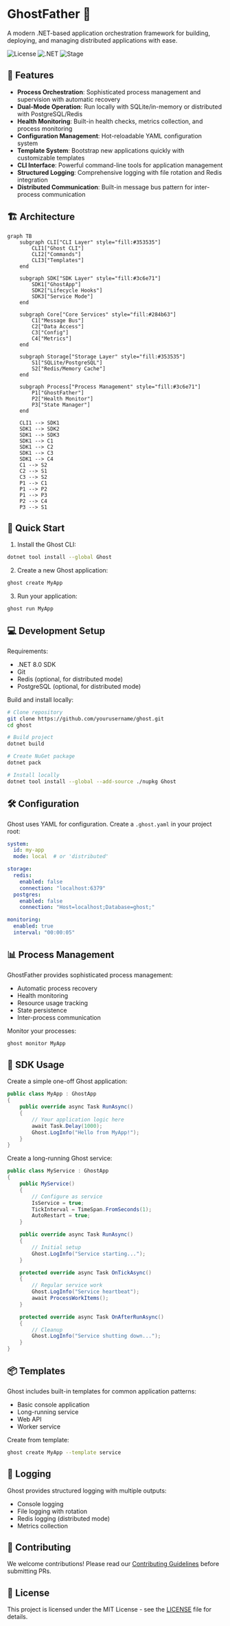 # GhostFather 👻

A modern .NET-based application orchestration framework for building, deploying, and managing distributed applications with ease.

![License](https://img.shields.io/badge/license-MIT-blue.svg)
![.NET](https://img.shields.io/badge/.NET-8.0-purple.svg)
![Stage](https://img.shields.io/badge/stage-alpha-orange.svg)

## 🌟 Features

- **Process Orchestration**: Sophisticated process management and supervision with automatic recovery
- **Dual-Mode Operation**: Run locally with SQLite/in-memory or distributed with PostgreSQL/Redis
- **Health Monitoring**: Built-in health checks, metrics collection, and process monitoring
- **Configuration Management**: Hot-reloadable YAML configuration system
- **Template System**: Bootstrap new applications quickly with customizable templates
- **CLI Interface**: Powerful command-line tools for application management
- **Structured Logging**: Comprehensive logging with file rotation and Redis integration
- **Distributed Communication**: Built-in message bus pattern for inter-process communication

## 🏗️ Architecture

```mermaid
graph TB
    subgraph CLI["CLI Layer" style="fill:#353535"]
        CLI1["Ghost CLI"]
        CLI2["Commands"]
        CLI3["Templates"]
    end

    subgraph SDK["SDK Layer" style="fill:#3c6e71"]
        SDK1["GhostApp"]
        SDK2["Lifecycle Hooks"]
        SDK3["Service Mode"]
    end

    subgraph Core["Core Services" style="fill:#284b63"]
        C1["Message Bus"]
        C2["Data Access"]
        C3["Config"]
        C4["Metrics"]
    end

    subgraph Storage["Storage Layer" style="fill:#353535"]
        S1["SQLite/PostgreSQL"]
        S2["Redis/Memory Cache"]
    end

    subgraph Process["Process Management" style="fill:#3c6e71"]
        P1["GhostFather"]
        P2["Health Monitor"]
        P3["State Manager"]
    end

    CLI1 --> SDK1
    SDK1 --> SDK2
    SDK1 --> SDK3
    SDK1 --> C1
    SDK1 --> C2
    SDK1 --> C3
    SDK1 --> C4
    C1 --> S2
    C2 --> S1
    C3 --> S2
    P1 --> C1
    P1 --> P2
    P1 --> P3
    P2 --> C4
    P3 --> S1
```

## 🚀 Quick Start

1. Install the Ghost CLI:
```bash
dotnet tool install --global Ghost
```

2. Create a new Ghost application:
```bash
ghost create MyApp
```

3. Run your application:
```bash
ghost run MyApp
```

## 💻 Development Setup

Requirements:
- .NET 8.0 SDK
- Git
- Redis (optional, for distributed mode)
- PostgreSQL (optional, for distributed mode)

Build and install locally:
```bash
# Clone repository
git clone https://github.com/yourusername/ghost.git
cd ghost

# Build project
dotnet build

# Create NuGet package
dotnet pack

# Install locally
dotnet tool install --global --add-source ./nupkg Ghost
```

## 🛠️ Configuration

Ghost uses YAML for configuration. Create a `.ghost.yaml` in your project root:

```yaml
system:
  id: my-app
  mode: local  # or 'distributed'

storage:
  redis:
    enabled: false
    connection: "localhost:6379"
  postgres:
    enabled: false
    connection: "Host=localhost;Database=ghost;"

monitoring:
  enabled: true
  interval: "00:00:05"
```

## 📊 Process Management

GhostFather provides sophisticated process management:

- Automatic process recovery
- Health monitoring
- Resource usage tracking
- State persistence
- Inter-process communication

Monitor your processes:
```bash
ghost monitor MyApp
```

## 🔌 SDK Usage

Create a simple one-off Ghost application:

```csharp
public class MyApp : GhostApp
{
    public override async Task RunAsync()
    {
        // Your application logic here
        await Task.Delay(1000);
        Ghost.LogInfo("Hello from MyApp!");
    }
}
```

Create a long-running Ghost service:

```csharp
public class MyService : GhostApp
{
    public MyService()
    {
        // Configure as service
        IsService = true;
        TickInterval = TimeSpan.FromSeconds(1);
        AutoRestart = true;
    }

    public override async Task RunAsync()
    {
        // Initial setup
        Ghost.LogInfo("Service starting...");
    }

    protected override async Task OnTickAsync()
    {
        // Regular service work
        Ghost.LogInfo("Service heartbeat");
        await ProcessWorkItems();
    }

    protected override async Task OnAfterRunAsync()
    {
        // Cleanup
        Ghost.LogInfo("Service shutting down...");
    }
}
```

## 📦 Templates

Ghost includes built-in templates for common application patterns:

- Basic console application
- Long-running service
- Web API
- Worker service

Create from template:
```bash
ghost create MyApp --template service
```

## 📝 Logging

Ghost provides structured logging with multiple outputs:

- Console logging
- File logging with rotation
- Redis logging (distributed mode)
- Metrics collection

## 🤝 Contributing

We welcome contributions! Please read our [Contributing Guidelines](CONTRIBUTING.md) before submitting PRs.

## 📄 License

This project is licensed under the MIT License - see the [LICENSE](LICENSE) file for details.